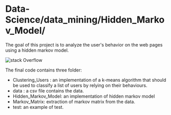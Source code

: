 # Data-Science/data_mining/Hidden_Markov_Model/

The goal of this project  is to analyze the user's behavior on the web pages  using a hidden markov model. 

![stack Overflow](https://github.com/ANIS87/Data-Science/tree/master/data_mining/Hidden_Markov_Model/3335576520-HMM.png)



The final code  contains three folder:

*  Clustering_Users : an implementation of a k-means algorithm that should be used to classify a list of users by relying on their behaviours.
*  data : a csv file contains the data. 
*  Hidden_Markov_Model: an implementation of hidden markov model 
*  Markov_Matrix: extraction of markov matrix from the data. 
*  test: an example of test.
